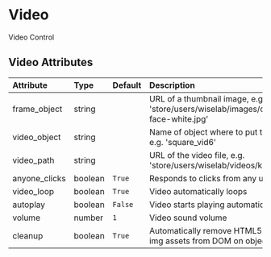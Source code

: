 
Video
=====


Video Control

Video Attributes
-----------------

|Attribute|Type|Default|Description|Required|
| :--- | :--- | :--- | :--- | :--- |
|frame_object|string||URL of a thumbnail image, e.g. 'store/users/wiselab/images/conix-face-white.jpg'|Yes|
|video_object|string||Name of object where to put the video, e.g. 'square_vid6'|Yes|
|video_path|string||URL of the video file, e.g. 'store/users/wiselab/videos/kungfu.mp4'|Yes|
|anyone_clicks|boolean|```True```|Responds to clicks from any user|No|
|video_loop|boolean|```True```|Video automatically loops|No|
|autoplay|boolean|```False```|Video starts playing automatically|No|
|volume|number|```1```|Video sound volume|No|
|cleanup|boolean|```True```|Automatically remove HTML5 video and img assets from DOM on object removal|No|
